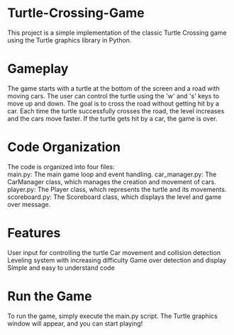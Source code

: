 # Turtle-Crossing-Game
This project is a simple implementation of the classic Turtle Crossing game using the Turtle graphics library in Python.

# Gameplay
The game starts with a turtle at the bottom of the screen and a road with moving cars.
The user can control the turtle using the 'w' and 's' keys to move up and down.
The goal is to cross the road without getting hit by a car.
Each time the turtle successfully crosses the road, the level increases and the cars move faster.
If the turtle gets hit by a car, the game is over.

# Code Organization
The code is organized into four files:\
main.py: The main game loop and event handling.
car_manager.py: The CarManager class, which manages the creation and movement of cars.
player.py: The Player class, which represents the turtle and its movements.
scoreboard.py: The Scoreboard class, which displays the level and game over message.

# Features
User input for controlling the turtle
Car movement and collision detection
Leveling system with increasing difficulty
Game over detection and display
Simple and easy to understand code

# Run the Game
To run the game, simply execute the main.py script. The Turtle graphics window will appear, and you can start playing!
